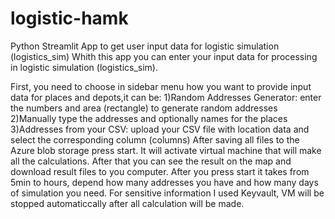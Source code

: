 # logistic-hamk
Python Streamlit App to get user input data for logistic simulation (logistics_sim)
Whith this app you can enter your input data for processing in logistic simulation (logistics_sim). 

First, you need to choose in sidebar menu how you want to provide input data for places and depots,it can be:
1)Random Addresses Generator: enter the numbers and area (rectangle) to generate random addresses
2)Manually type the addresses and optionally names for the places
3)Addresses from your CSV: upload your CSV file with location data and select the corresponding column (columns)
After saving all files to the Azure blob storage press start. It will activate virtual machine that will make all the calculations. After that you can see the result on the map and download result files to you computer. After you press start it takes from 5min to hours, depend how many addresses you have and how many days of simulation you need.
For sensitive information I used Keyvault, VM will be stopped automaticcally after all calculation will be made.
